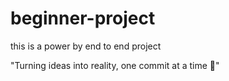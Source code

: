 # beginner-project
this is  a power by end to end project

"Turning ideas into reality, one commit at a time 🚀"
